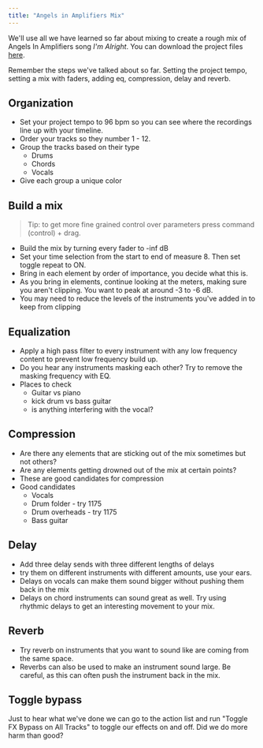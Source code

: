 ```yaml
---
title: "Angels in Amplifiers Mix"
---
```


We'll use all we have learned so far about mixing to create a rough mix of Angels In Amplifiers song _I'm Alright_. You can download the project files [here](https://mtkdata.cambridgemusictechnology.co.uk/MTK006/AngelsInAmplifiers_ImAlright.zip).

Remember the steps we've talked about so far. Setting the project tempo, setting a mix with faders, adding eq, compression, delay and reverb.

## Organization

- Set your project tempo to 96 bpm so you can see where the recordings line up with your timeline.
- Order your tracks so they number 1 - 12.
- Group the tracks based on their type
  - Drums
  - Chords
  - Vocals
- Give each group a unique color

## Build a mix

> Tip: to get more fine grained control over parameters press command (control) + drag.

- Build the mix by turning every fader to -inf dB
- Set your time selection from the start to end of measure 8. Then set toggle repeat to ON.
- Bring in each element by order of importance, you decide what this is.
- As you bring in elements, continue looking at the meters, making sure you aren't clipping. You want to peak at around -3 to -6 dB.
- You may need to reduce the levels of the instruments you've added in to keep from clipping

## Equalization

- Apply a high pass filter to every instrument with any low frequency content to prevent low frequency build up.
- Do you hear any instruments masking each other? Try to remove the masking frequency with EQ.
- Places to check
  - Guitar vs piano
  - kick drum vs bass guitar
  - is anything interfering with the vocal?

## Compression

- Are there any elements that are sticking out of the mix sometimes but not others?
- Are any elements getting drowned out of the mix at certain points?
- These are good candidates for compression
- Good candidates
  - Vocals
  - Drum folder - try 1175
  - Drum overheads - try 1175
  - Bass guitar

## Delay

- Add three delay sends with three different lengths of delays
- try them on different instruments with different amounts, use your ears.
- Delays on vocals can make them sound bigger without pushing them back in the mix
- Delays on chord instruments can sound great as well. Try using rhythmic delays to get an interesting movement to your mix.

## Reverb

- Try reverb on instruments that you want to sound like are coming from the same space.
- Reverbs can also be used to make an instrument sound large. Be careful, as this can often push the instrument back in the mix.

## Toggle bypass

Just to hear what we've done we can go to the action list and run "Toggle FX Bypass on All Tracks" to toggle our effects on and off. Did we do more harm than good?
